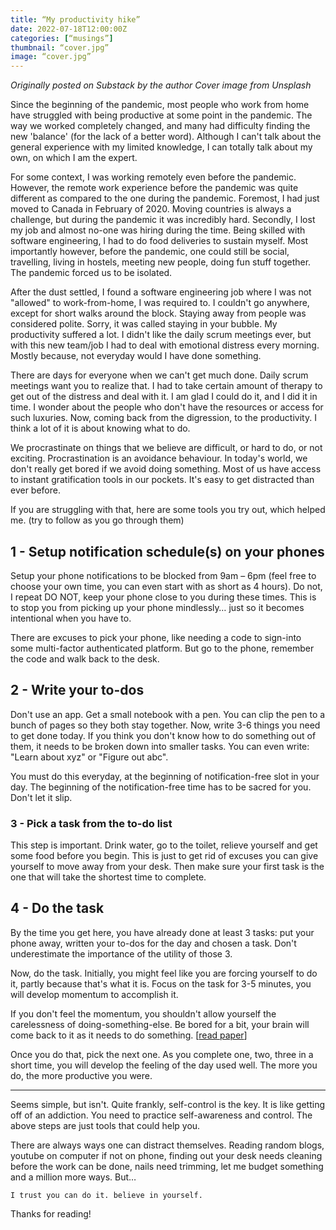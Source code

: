 ```yaml
---
title: “My productivity hike”
date: 2022-07-18T12:00:00Z
categories: [“musings”]
thumbnail: “cover.jpg”
image: “cover.jpg”
---
```


_Originally posted on Substack by the author_
_Cover image from Unsplash_

Since the beginning of the pandemic, most people who work from home have struggled with being productive at some point in the pandemic. The way we worked completely changed, and many had difficulty finding the new 'balance' (for the lack of a better word). Although I can't talk about the general experience with my limited knowledge, I can totally talk about my own, on which I am the expert.

For some context, I was working remotely even before the pandemic. However, the remote work experience before the pandemic was quite different as compared to the one during the pandemic. Foremost, I had just moved to Canada in February of 2020. Moving countries is always a challenge, but during the pandemic it was incredibly hard. Secondly, I lost my job and almost no-one was hiring during the time. Being skilled with software engineering, I had to do food deliveries to sustain myself. Most importantly however, before the pandemic, one could still be social, travelling, living in hostels, meeting new people, doing fun stuff together. The pandemic forced us to be isolated.

After the dust settled, I found a software engineering job where I was not "allowed" to work-from-home, I was required to. I couldn't go anywhere, except for short walks around the block. Staying away from people was considered polite. Sorry, it was called staying in your bubble. My productivity suffered a lot. I didn't like the daily scrum meetings ever, but with this new team/job I had to deal with emotional distress every morning. Mostly because, not everyday would I have done something.

There are days for everyone when we can't get much done. Daily scrum meetings want you to realize that. I had to take certain amount of therapy to get out of the distress and deal with it. I am glad I could do it, and I did it in time. I wonder about the people who don't have the resources or access for such luxuries. Now, coming back from the digression, to the productivity. I think a lot of it is about knowing what to do.

We procrastinate on things that we believe are difficult, or hard to do, or not exciting. Procrastination is an avoidance behaviour. In today's world, we don't really get bored if we avoid doing something. Most of us have access to instant gratification tools in our pockets. It's easy to get distracted than ever before.

If you are struggling with that, here are some tools you try out, which helped me. (try to follow as you go through them)

## 1 - Setup notification schedule(s) on your phones
Setup your phone notifications to be blocked from 9am – 6pm (feel free to choose your own time, you can even start with as short as 4 hours). Do not, I repeat DO NOT, keep your phone close to you during these times. This is to stop you from picking up your phone mindlessly… just so it becomes intentional when you have to.

There are excuses to pick your phone, like needing a code to sign-into some multi-factor authenticated platform. But go to the phone, remember the code and walk back to the desk.

## 2 - Write your to-dos
Don't use an app. Get a small notebook with a pen. You can clip the pen to a bunch of pages so they both stay together. Now, write 3-6 things you need to get done today. If you think you don't know how to do something out of them, it needs to be broken down into smaller tasks. You can even write: "Learn about xyz" or "Figure out abc".

You must do this everyday, at the beginning of notification-free slot in your day. The beginning of the notification-free time has to be sacred for you. Don't let it slip.

### 3 - Pick a task from the to-do list
This step is important. Drink water, go to the toilet, relieve yourself and get some food before you begin. This is just to get rid of excuses you can give yourself to move away from your desk. Then make sure your first task is the one that will take the shortest time to complete.

## 4 - Do the task
By the time you get here, you have already done at least 3 tasks: put your phone away, written your to-dos for the day and chosen a task. Don't underestimate the importance of the utility of those 3.

Now, do the task. Initially, you might feel like you are forcing yourself to do it, partly because that's what it is. Focus on the task for 3-5 minutes, you will develop momentum to accomplish it.

If you don't feel the momentum, you shouldn't allow yourself the carelessness of doing-something-else. Be bored for a bit, your brain will come back to it as it needs to do something. [[read paper](https://journals.aom.org/doi/10.5465/amd.2017.0033)]

Once you do that, pick the next one. As you complete one, two, three in a short time, you will develop the feeling of the day used well. The more you do, the more productive you were.

----

Seems simple, but isn't. Quite frankly, self-control is the key. It is like getting off of an addiction. You need to practice self-awareness and control. The above steps are just tools that could help you.

There are always ways one can distract themselves. Reading random blogs, youtube on computer if not on phone, finding out your desk needs cleaning before the work can be done, nails need trimming, let me budget something and a million more ways. But…

    I trust you can do it. believe in yourself.

Thanks for reading!